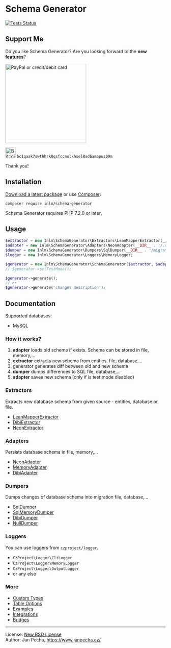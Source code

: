 
# Schema Generator

[![Tests Status](https://github.com/inlm/schema-generator/workflows/Tests/badge.svg)](https://github.com/inlm/schema-generator/actions)


Support Me
----------

Do you like Schema Generator? Are you looking forward to the **new features**?

<a href="https://www.paypal.com/donate?hosted_button_id=9UMAMPL6965ZW"><img src="https://buymecoffee.intm.org/img/schema-generator-paypal-donate@2x.png" alt="PayPal or credit/debit card" width="254" height="248"></a>

<img src="https://buymecoffee.intm.org/img/bitcoin@2x.png" alt="Bitcoin" height="32"> `bc1qaak7swthhrk8qsfccmulkhxel8ad6amapuz09m`

Thank you!


## Installation

[Download a latest package](https://github.com/inlm/schema-generator/releases) or use [Composer](http://getcomposer.org/):

```
composer require inlm/schema-generator
```

Schema Generator requires PHP 7.2.0 or later.


## Usage

```php
$extractor = new Inlm\SchemaGenerator\Extractors\LeanMapperExtractor(__DIR__ . '/model/Entities/', new LeanMapper\DefaultMapper);
$adapter = new Inlm\SchemaGenerator\Adapters\NeonAdapter(__DIR__ . '/.schema.neon');
$dumper = new Inlm\SchemaGenerator\Dumpers\SqlDumper(__DIR__ . '/migrations/structures/');
$logger = new Inlm\SchemaGenerator\Loggers\MemoryLogger;

$generator = new Inlm\SchemaGenerator\SchemaGenerator($extractor, $adapter, $dumper, $logger, Inlm\SchemaGenerator\Database::MYSQL);
// $generator->setTestMode();

$generator->generate();
// or
$generator->generate('changes description');
```

## Documentation

Supported databases:

* MySQL


### How it works?

1) **adapter** loads old schema if exists. Schema can be stored in file, memory,...
2) **extractor** extracts new schema from entities, file, database,...
3) generator generates diff between old and new schema
4) **dumper** dumps differences to SQL file, database,...
5) **adapter** saves new schema (only if is test mode disabled)


### Extractors

Extracts new database schema from given source - entities, database or file.

* [LeanMapperExtractor](docs/leanmapper-extractor.md)
* [DibiExtractor](docs/dibi-extractor.md)
* [NeonExtractor](docs/neon-extractor.md)


### Adapters

Persists database schema in file, memory,...

- [NeonAdapter](docs/neon-adapter.md)
- [MemoryAdapter](docs/memory-adapter.md)
- [DibiAdapter](docs/dibi-adapter.md)


### Dumpers

Dumps changes of database schema into migration file, database,...

* [SqlDumper](docs/sql-dumper.md)
* [SqlMemoryDumper](docs/sql-memory-dumper.md)
* [DibiDumper](docs/dibi-dumper.md)
* [NullDumper](docs/null-dumper.md)


### Loggers

You can use loggers from `czproject/logger`.

* `CzProject\Logger\CliLogger`
* `CzProject\Logger\MemoryLogger`
* `CzProject\Logger\OutputLogger`
* or any else


### More

* [Custom Types](docs/custom-types.md)
* [Table Options](docs/table-options.md)
* [Examples](docs/examples.md)
* [Integrations](docs/integrations.md)
* [Bridges](docs/bridges.md)


------------------------------

License: [New BSD License](license.md)
<br>Author: Jan Pecha, https://www.janpecha.cz/
